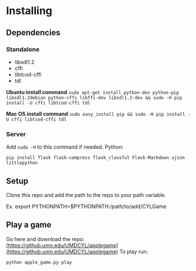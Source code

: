 # Installing

## Dependencies

### Standalone
 - libsdl1.2
 - cffi
 - libtcod-cffi
 - tdl

**Ubuntu install command**
```sudo apt-get install python-dev python-pip libsdl1.2debian python-cffi libffi-dev libsdl1.2-dev && sudo -H pip install -U cffi libtcod-cffi tdl```

**Mac OS install command**
```sudo easy_install pip && sudo -H pip install -U cffi libtcod-cffi tdl```

### Server
Add ```sudo -H``` to this command if needed.
Python:
```
pip install flask flask-compress flask_classful Flask-Markdown ujson littlepython
```

## Setup
Clone this repo and add the path to the repo to your path variable.

Ex. export PYTHONPATH=$PYTHONPATH:/path/to/add/CYLGame

## Play a game
Go here and download the repo: [https://github.umn.edu/UMDCYL/applegame](https://github.umn.edu/UMDCYL/applegame)
To play run:
```
python apple_game.py play
```

